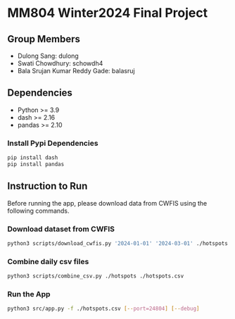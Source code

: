 # MM804 Winter2024 Final Project

## Group Members
- Dulong Sang: dulong
- Swati Chowdhury: schowdh4
- Bala Srujan Kumar Reddy Gade: balasruj

## Dependencies
- Python >= 3.9
- dash >= 2.16
- pandas >= 2.10

### Install Pypi Dependencies
```bash
pip install dash
pip install pandas
```

## Instruction to Run
Before running the app, please download data from CWFIS using the following commands.

### Download dataset from CWFIS
```bash
python3 scripts/download_cwfis.py '2024-01-01' '2024-03-01' ./hotspots
```

### Combine daily csv files
```bash
python3 scripts/combine_csv.py ./hotspots ./hotspots.csv
```

### Run the App
```bash
python3 src/app.py -f ./hotspots.csv [--port=24804] [--debug]
```
